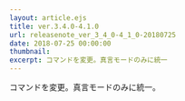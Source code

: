 ```yaml
---
layout: article.ejs
title: ver.3.4.0-4.1.0
url: releasenote_ver_3_4_0-4_1_0-20180725
date: 2018-07-25 00:00:00
thumbnail: 
excerpt: コマンドを変更。真言モードのみに統一
---
```


コマンドを変更。真言モードのみに統一。
